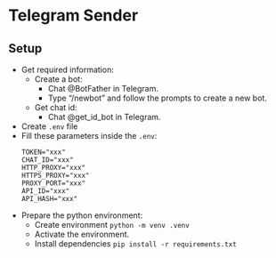 # Telegram Sender

## Setup
- Get required information:
    - Create a bot:
        - Chat @BotFather in Telegram.
        - Type “/newbot” and follow the prompts to create a new bot.
    - Get chat id:
        - Chat @get_id_bot in Telegram.
- Create `.env` file
- Fill these parameters inside the `.env`:
    ```
    TOKEN="xxx"
    CHAT_ID="xxx"
    HTTP_PROXY="xxx"
    HTTPS_PROXY="xxx"
    PROXY_PORT="xxx"
    API_ID="xxx"
    API_HASH="xxx"
    ```
- Prepare the python environment:
    - Create environment `python -m venv .venv`
    - Activate the environment.
    - Install dependencies `pip install -r requirements.txt`